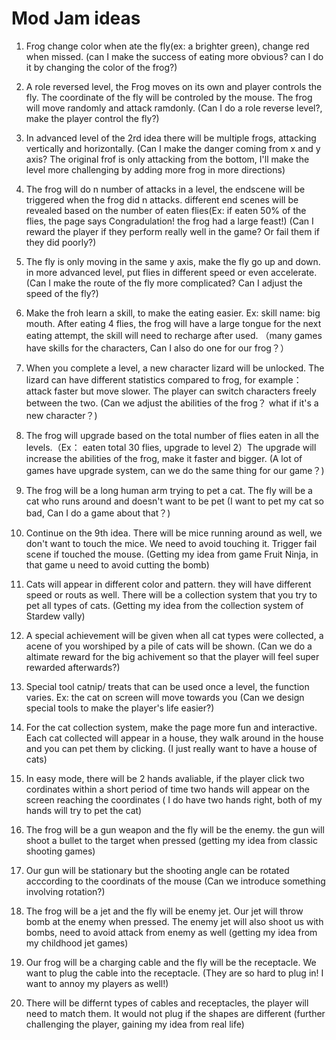 # Mod Jam ideas

1. Frog change color when ate the fly(ex: a brighter green), change red when missed. (can I make the success of eating more obvious? can I do it by changing the color of the frog?)

2. A role reversed level, the Frog moves on its own and player controls the fly. The coordinate of the fly will be controled by the mouse.  The frog will move randomly and attack ramdonly. (Can I do a role reverse level?, make the player control the fly?)

3. In advanced level of the 2rd idea there will be multiple frogs, attacking vertically and horizontally. (Can I make the danger coming from x and y axis? The original frof is only attacking from the bottom, I'll make the level more challenging by adding more frog in more directions)

4. The frog will do n number of attacks in a level, the endscene will be triggered when the frog did n attacks. different end scenes will be revealed based on the number of eaten flies(Ex: if eaten 50% of the flies, the page says Congradulation! the frog had a large feast!) (Can I reward the player if they perform really well in the game? Or fail them if they did poorly?)

5. The fly is only moving in the same y axis, make the fly go up and down. in more advanced level, put flies in different speed or even accelerate. (Can I make the route of the fly more complicated? Can I adjust the speed of the fly?)

6. Make the froh learn a skill, to make the eating easier. Ex: skill name: big mouth. After eating 4 flies, the frog will have a large tongue for the next eating attempt, the skill will need to recharge after used. （many games have skills for the characters, Can I also do one for our frog？）

7. When you complete a level, a new character lizard will be unlocked. The lizard can have different statistics compared to frog, for example：attack faster but move slower. The player can switch characters freely between the two. (Can we adjust the abilities of the frog？ what if it's a new character？)

8. The frog will upgrade based on the total number of flies eaten in all the levels.（Ex： eaten total 30 flies, upgrade to level 2）The upgrade will increase the abilities of the frog, make it faster and bigger. (A lot of games have upgrade system, can we do the same thing for our game？)

9. The frog will be a long human arm trying to pet a cat. The fly will be a cat who runs around and doesn't want to be pet (I want to pet my cat so bad, Can I do a game about that？)

10. Continue on the 9th idea. There will be mice running around as well, we don't want to touch the mice. We need to avoid touching it. Trigger fail scene if touched the mouse. (Getting my idea from game Fruit Ninja, in that game u need to avoid cutting the bomb)

11. Cats will appear in different color and pattern. they will have different speed or routs as well. There will be a collection system that you try to pet all types of cats. (Getting my idea from the collection system of Stardew vally)

12. A special achievement will be given when all cat types were collected, a acene of you worshiped by a pile of cats will be shown. (Can we do a altimate reward for the big achivement so that the player will feel super rewarded afterwards?)

13. Special tool catnip/ treats that can be used once a level, the function varies. Ex: the cat on screen will move towards you (Can we design special tools to make the player's life easier?)

14. For the cat collection system, make the page more fun and interactive. Each cat collected will appear in a house, they walk around in the house and you can pet them by clicking. (I just really want to have a house of cats)

15. In easy mode, there will be 2 hands avaliable, if the player click two cordinates within a short period of time two hands will appear on the screen reaching the coordinates ( I do have two hands right, both of my hands will try to pet the cat)

16. The frog will be a gun weapon and the fly will be the enemy. the gun will shoot a bullet to the target when pressed (getting my idea from classic shooting games)

17. Our gun will be stationary but the shooting angle can be rotated acccording to the coordinats of the mouse (Can we introduce something involving rotation?)

18. The frog will be a jet and the fly will be enemy jet. Our jet will throw bomb at the enemy when pressed. The enemy jet will also shoot us with bombs, need to avoid attack from enemy as well (getting my idea from my childhood jet games)

19. Our frog will be a charging cable and the fly will be the receptacle. We want to plug the cable into the receptacle. (They are so hard to plug in! I want to annoy my players as well!)

20. There will be differnt types of cables and receptacles, the player will need to match them. It would not plug if the shapes are different (further challenging the player, gaining my idea from real life)

